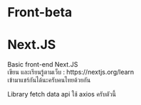# Front-beta
# Next.JS
<p>Basic front-end Next.JS <br/>
 เขียน และเรียนรู้ตามเว็บ : https://nextjs.org/learn <br/>
 เข้ามาแชร์กันได้นะครับคนไทยด้วยกัน <br/>

 Library fetch data api ใช้ axios ครับตัวนี้ <br/>
</p>
